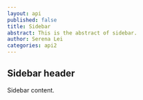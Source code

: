 ```yaml
---
layout: api
published: false
title: Sidebar
abstract: This is the abstract of sidebar.
author: Serena Lei
categories: api2
---
```


## Sidebar header

Sidebar content.
